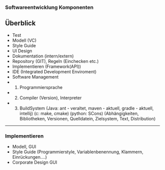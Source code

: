 ### Softwareentwicklung Komponenten

## Überblick

- Test
- Modell (VC)
- Style Guide
- UI Design
- Dokumentation (intern/extern)
- Repository (GIT), Regeln (Einchecken etc.)
- Implementieren (Framework(API))
- IDE (Integrated Development Enviroment)
- Software Management
-
    1) Programmiersprache
-
    2) Compiler (Version), Interpreter
-
    3) BuildSystem (Java: ant - veraltet, maven - aktuell, gradle - aktuell, intellij) (c: make, cmake) (python:
       SCons) (Abhängigkeiten, Bibliotheken, Versionen, Quelldatein, Zielsystem, Text, Distribution)

---

### Implementieren

- Modell, GUI
- Style Guide (Programmierstyle, Variablenbenennung, Klammern, Einrückungen....)
- Corporate Design GUI
